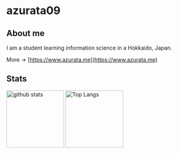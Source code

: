 # azurata09

## About me
I am a student learning information science in a Hokkaido, Japan.  

More -> [https://www.azurata.me](https://www.azurata.me)

## Stats

<p>
  <img alt="github stats" height="150px" src="https://github-readme-stats.vercel.app/api?username=azurata09&count_private=true&show_icons=true&show_icons=true" />
  <img alt="Top Langs" height="150px" src="https://github-readme-stats.vercel.app/api/top-langs/?username=azurata09&layout=compact&count_private=true&show_icons=true&show_icons=true" />
</p>

